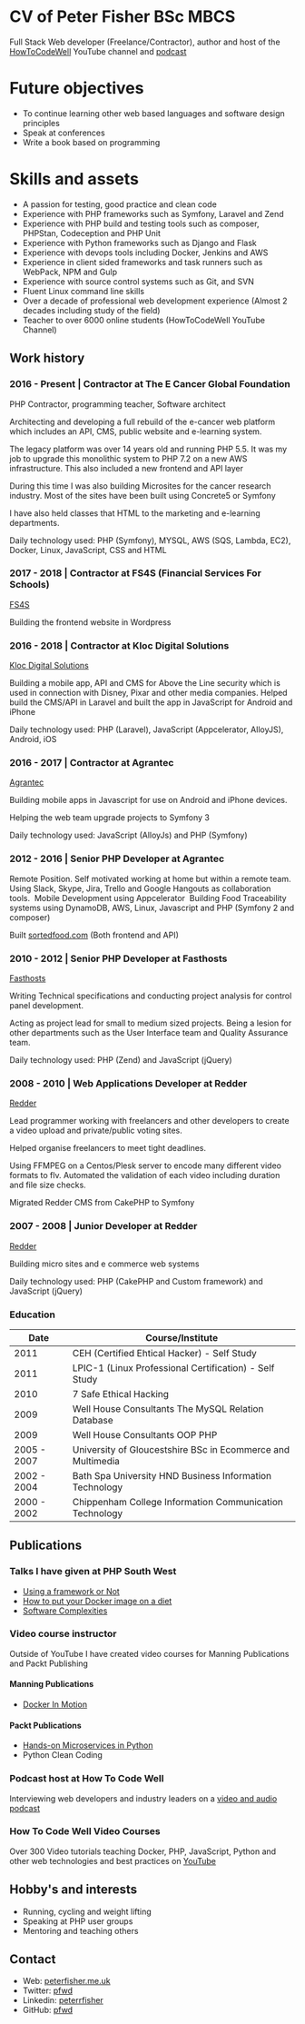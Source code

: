 # CV of Peter Fisher BSc MBCS 
Full Stack Web developer (Freelance/Contractor), author and host of the [HowToCodeWell](https://www.youtube.com/howtocodewell) YouTube channel and [podcast](https://howtocodewell.fm)

# Future objectives
- To continue learning other web based languages and software design principles
- Speak at conferences
- Write a book based on programming

# Skills and assets
- A passion for testing, good practice and clean code
- Experience with PHP frameworks such as Symfony, Laravel and Zend
- Experience with PHP build and testing tools such as composer, PHPStan, Codeception and PHP Unit
- Experience with Python frameworks such as Django and Flask
- Experience with devops tools including Docker, Jenkins and AWS
- Experience in client sided frameworks and task runners such as WebPack, NPM and Gulp
- Experience with source control systems such as Git, and SVN
- Fluent Linux command line skills
- Over a decade of professional web development experience (Almost 2 decades including study of the field)
- Teacher to over 6000 online students (HowToCodeWell YouTube Channel)

## Work history

### 2016 - Present | Contractor at The E Cancer Global Foundation 
PHP Contractor, programming teacher, Software architect

Architecting and developing a full rebuild of the e-cancer web platform which includes an API, CMS, public website and e-learning system.

The legacy platform was over 14 years old and running PHP 5.5. It was my job to upgrade this monolithic system to PHP 7.2 on a new AWS infrastructure. This also included a new frontend and API layer

During this time I was also building Microsites for the cancer research industry.  Most of the sites have been built using Concrete5 or Symfony

I have also held classes that HTML to the marketing and e-learning departments. 

Daily technology used: PHP (Symfony), MYSQL, AWS (SQS, Lambda, EC2), Docker, Linux, JavaScript, CSS and HTML

### 2017 - 2018 | Contractor at FS4S (Financial Services For Schools)
[FS4S](http://www.fs4s.co.uk)

Building the frontend website in Wordpress

### 2016 - 2018 | Contractor at Kloc Digital Solutions
[Kloc Digital Solutions](https://kloc.co.uk) 

Building a mobile app, API and CMS for Above the Line security which is used in connection with Disney, Pixar and other media companies. Helped build the CMS/API in Laravel and built the app in JavaScript for Android and iPhone

Daily technology used: PHP (Laravel), JavaScript (Appcelerator, AlloyJS), Android, iOS

<div style="page-break-after: always;"></div>

### 2016 - 2017 | Contractor at Agrantec
[Agrantec](https://agrantec.com)

Building mobile apps in Javascript for use on Android and iPhone devices. 

Helping the web team upgrade projects to Symfony 3

Daily technology used: JavaScript (AlloyJs) and PHP (Symfony)

### 2012 - 2016 | Senior PHP Developer at Agrantec
Remote Position. Self motivated working at home but within a remote team. Using Slack, Skype, Jira, Trello and Google Hangouts as collaboration tools.  Mobile Development using Appcelerator 
Building Food Traceability systems using DynamoDB, AWS, Linux, Javascript and PHP (Symfony 2 and composer)

Built [sortedfood.com](http://sortedfood.com) (Both frontend and API)

### 2010 - 2012 | Senior PHP Developer at Fasthosts
[Fasthosts](https://www.fasthosts.co.uk)

Writing Technical specifications and conducting project analysis for control panel development. 

Acting as project lead for small to medium sized projects. Being a lesion for other departments such as the User Interface team and Quality Assurance team.

Daily technology used: PHP (Zend) and JavaScript (jQuery)

### 2008 - 2010 |  Web Applications Developer at Redder
[Redder](https://redder.space)

Lead programmer working with freelancers and other developers to create a video upload and private/public voting sites. 

Helped organise freelancers to meet tight deadlines. 

Using FFMPEG on a Centos/Plesk server to encode many different video formats to flv. Automated the validation of each video including duration and file size checks. 

Migrated Redder CMS from CakePHP to Symfony

### 2007 - 2008 | Junior Developer at Redder
[Redder](https://redder.space)

Building micro sites and e commerce web systems

Daily technology used: PHP (CakePHP and Custom framework) and JavaScript (jQuery)

<div style="page-break-after: always;"></div>

### Education
|      Date       |       Course/Institute                                                      |
|-------------|-------------------------------------------------------------|
| 2011        | CEH (Certified Ehtical Hacker)    - Self Study                          |
| 2011        | LPIC-1 (Linux Professional Certification)   - Self Study                |
| 2010        | 7 Safe Ethical Hacking                                      |
| 2009        | Well House Consultants The MySQL Relation Database          |
| 2009        | Well House Consultants OOP PHP                              |
| 2005 - 2007 | University of Gloucestshire BSc in Ecommerce and Multimedia |
| 2002 - 2004 | Bath Spa University HND Business Information Technology     |
| 2000 - 2002 | Chippenham College Information Communication Technology     |


## Publications

### Talks I have given at PHP South West
- [Using a framework or Not](https://youtu.be/T8R3YTrqt6U)
- [How to put your Docker image on a diet](https://youtu.be/uiABt9axPNo)
- [Software Complexities](https://youtu.be/ZQ6AkyvEaHE)

### Video course instructor
Outside of YouTube I have created video courses for Manning Publications and Packt Publishing 

#### Manning Publications
- [Docker In Motion](http://bit.ly/2vvz2sA)

#### Packt Publications
- [Hands-on Microservices in Python](https://www.packtpub.com/application-development/hands-microservices-python-video)
- Python Clean Coding

### Podcast host at How To Code Well
Interviewing web developers and industry leaders on a [video and audio podcast](https://howtocodewell.fm)

### How To Code Well Video Courses
Over 300 Video tutorials teaching Docker, PHP, JavaScript, Python and other web technologies and best practices on [YouTube](https://www.youtube.com/howtocodewell)


## Hobby's and interests
- Running, cycling and weight lifting
- Speaking at PHP user groups
- Mentoring and teaching others

## Contact
- Web: [peterfisher.me.uk](peterfisher.me.uk)
- Twitter: [pfwd](http://twitter.com/pfwd)
- Linkedin: [peterrfisher](http://linkedin.com/in/peterrfisher/)
- GitHub: [pfwd](http://github.com/pfwd)